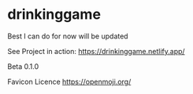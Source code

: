 # drinkinggame
Best I can do for now will be updated

See Project in action: https://drinkinggame.netlify.app/

Beta 0.1.0



Favicon Licence https://openmoji.org/
